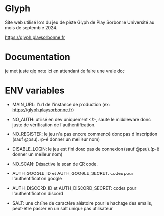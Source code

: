 
# Glyph

Site web utilisé lors du jeu de piste Glyph de Play Sorbonne Université au mois de septembre 2024.

https://glyph.playsorbonne.fr


# Documentation

je met juste qlq note ici en attendant de faire une vraie doc

# ENV variables

- MAIN_URL: l'url de l'instance de production (ex: https://glyph.playsorbonne.fr)

- NO_AUTH: utilisé en dev uniquement <!>, saute le middleware donc juste de vérification de l'authentification.


- NO_REGISTER: le jeu n'a pas encore commencé donc pas d'inscription (sauf @psu). (p-ê donner un meilleur nom)
- DISABLE_LOGIN: le jeu est fini donc pas de connexion (sauf @psu).(p-ê donner un meilleur nom)
- NO_SCAN: Désactive le scan de QR code. 


- AUTH_GOOGLE_ID et AUTH_GOOGLE_SECRET: codes pour l'authentification google
- AUTH_DISCORD_ID et AUTH_DISCORD_SECRET: codes pour l'authentification discord

- SALT: une chaîne de caractère aléatoire pour le hachage des emails, peut-être passer en un salt unique pas utilisateur

